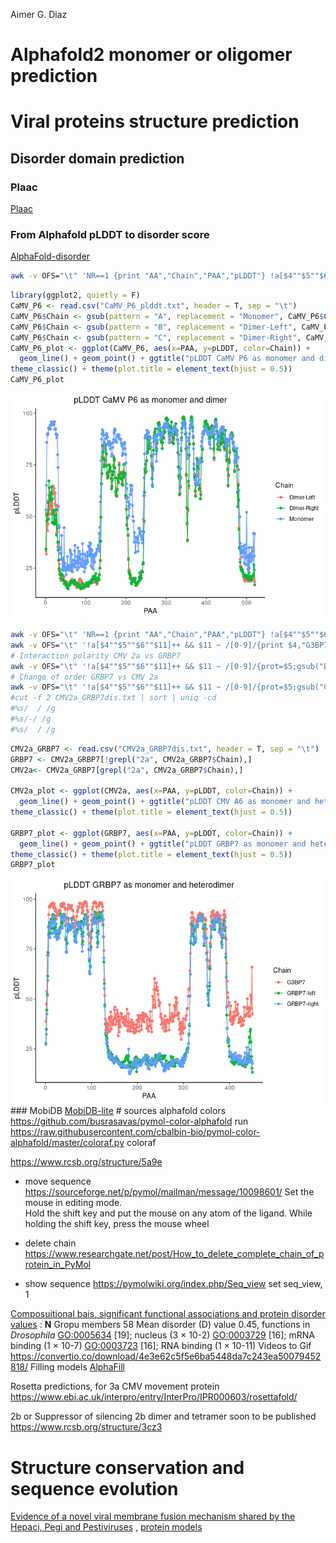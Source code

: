 Aimer G. Diaz

# Alphafold2 monomer or oligomer prediction

<!-- Alphafold and RNA-binding domain scripts -->

# Viral proteins structure prediction

## Disorder domain prediction

### Plaac

[Plaac](plaac.wi.mit.edu)

### From Alphafold pLDDT to disorder score

[AlphaFold-disorder](https://github.com/BioComputingUP/AlphaFold-disorder)

<!-- for f in `grep ">" viralProteins.ol.fa `; do name=` echo $f | tr -d ">"` ; grep -A1  $name viralProteins.ol.fa > $name.fa; done
&#10;for f  in CaMV_P3/CaMV_P3/ranked_*.pdb  CaMV_P3_rnk0.pdb ; do awk -v i=1 '{sum+=$11; i=i+1 }END{print FILENAME,sum/i;}' $f ; done 
&#10;for f  in ` ls  [A-Z]*_*fa| egrep -v "CaMV_P6|CaMV_P4"`; do name=`basename -s ".fa" $f`; sbatch alfafold_monomer-disorder.sb $f $name ; wait 1800; done 
&#10;mv CaMV_P4/CaMV_P4/ranked_0.pdb CaMV_P4_rnk0.pdb
&#10;for f in `grep ">" viralProteins.ol.fa | egrep -wv "TYMV_206K|TRoV_P2a|TCV_P8|TCV_P88"`; do name=` echo $f | tr -d ">"` ; echo -ne "$name\t" ;   score=`grep -A 1  order $name/$name/ranking_debug.json  | grep -v order  | grep -oP "(model.*?)(?=\")" ` ; grep $score $name/$name/ranking_debug.json | head -n 1 ; done  | awk -F'\t|:|,' '{print $1"\t"$3}'
&#10;P88 has an X aa which disrtupt alphafold prediction,  the solution applied was to remove that single aa, which is enconded by a stop codon, separating Protein p28 protein from     RNA-directed RNA polymerase, visualized on  https://web.expasy.org/translate/ , the X aa is a common representation for several viral proteins as shown here https://www.ncbi.nlm.nih.gov/Structure/cdd/cddsrv.cgi?uid=438090#seqalign 
-->

``` bash
awk -v OFS="\t" 'NR==1 {print "AA","Chain","PAA","pLDDT"} !a[$4""$5""$6""$11]++ && $11 ~ /[0-9]/{print $4,$5,$6,$11}' P6_dimmer_model.pdb  CaMV_P6_rnk0.pdb  > CaMV_P6_plddt.txt 
```

``` r
library(ggplot2, quietly = F) 
CaMV_P6 <- read.csv("CaMV_P6_plddt.txt", header = T, sep = "\t") 
CaMV_P6$Chain <- gsub(pattern = "A", replacement = "Monomer", CaMV_P6$Chain)
CaMV_P6$Chain <- gsub(pattern = "B", replacement = "Dimer-Left", CaMV_P6$Chain)
CaMV_P6$Chain <- gsub(pattern = "C", replacement = "Dimer-Right", CaMV_P6$Chain)
CaMV_P6_plot <- ggplot(CaMV_P6, aes(x=PAA, y=pLDDT, color=Chain)) + 
  geom_line() + geom_point() + ggtitle("pLDDT CaMV P6 as monomer and dimer") +
theme_classic() + theme(plot.title = element_text(hjust = 0.5))
CaMV_P6_plot
```

![](Readme_files/figure-gfm/unnamed-chunk-2-1.png)<!-- -->

``` bash
awk -v OFS="\t" 'NR==1 {print "AA","Chain","PAA","pLDDT"} !a[$4""$5""$6""$11]++ && $11 ~ /[0-9]/{print $4,"2a",$6,$11}' CMV_2a_rnk0.pdb > CMV2a_GRBP7dis.txt 
awk -v OFS="\t" '!a[$4""$5""$6""$11]++ && $11 ~ /[0-9]/{print $4,"G3BP7",$6,$11}' AtG3BP7_AF.pdb >> CMV2a_GRBP7dis.txt 
# Interaction polarity CMV 2a vs GRBP7
awk -v OFS="\t" '!a[$4""$5""$6""$11]++ && $11 ~ /[0-9]/{prot=$5;gsub("B","2a-right", prot);gsub("C","GRBP7-left", prot);print $4,prot,$6,$11}' CMV2a_GRBP7dis_model_3.cor.pdb >> CMV2a_GRBP7dis.txt
# Change of order GRBP7 vs CMV 2a 
awk -v OFS="\t" '!a[$4""$5""$6""$11]++ && $11 ~ /[0-9]/{prot=$5;gsub("C","2a-left", prot);gsub("B","GRBP7-right", prot);print $4,prot,$6,$11}' GRBP7dis_CMV2a_model_3.cor.pdb >> CMV2a_GRBP7dis.txt  
#cut -f 2 CMV2a_GRBP7dis.txt | sort | uniq -cd 
#%s/  / /g 
#%s/-/ /g
#%s/  / /g 
```

``` r
CMV2a_GRBP7 <- read.csv("CMV2a_GRBP7dis.txt", header = T, sep = "\t") 
GRBP7 <- CMV2a_GRBP7[!grepl("2a", CMV2a_GRBP7$Chain),]
CMV2a<- CMV2a_GRBP7[grepl("2a", CMV2a_GRBP7$Chain),]

CMV2a_plot <- ggplot(CMV2a, aes(x=PAA, y=pLDDT, color=Chain)) + 
  geom_line() + geom_point() + ggtitle("pLDDT CMV A6 as monomer and heterodimer") +
theme_classic() + theme(plot.title = element_text(hjust = 0.5))

GRBP7_plot <- ggplot(GRBP7, aes(x=PAA, y=pLDDT, color=Chain)) + 
  geom_line() + geom_point() + ggtitle("pLDDT GRBP7 as monomer and heterodimer") +
theme_classic() + theme(plot.title = element_text(hjust = 0.5))
GRBP7_plot
```

![](Readme_files/figure-gfm/unnamed-chunk-4-1.png)<!-- --> \### MobiDB
[MobiDB-lite](https://github.com/BioComputingUP/MobiDB-lite) \# sources
alphafold colors <https://github.com/busrasavas/pymol-color-alphafold>
run
<https://raw.githubusercontent.com/cbalbin-bio/pymol-color-alphafold/master/coloraf.py>
coloraf

<https://www.rcsb.org/structure/5a9e>

- move sequence
  <https://sourceforge.net/p/pymol/mailman/message/10098601/> Set the
  mouse in editing mode.  
  Hold the shift key and put the mouse on any atom of the ligand. While
  holding the shift key, press the mouse wheel

- delete chain
  <https://www.researchgate.net/post/How_to_delete_complete_chain_of_protein_in_PyMol>

- show sequence <https://pymolwiki.org/index.php/Seq_view> set seq_view,
  1

[Composuitional bais, significant functional associations and protein
disorder values](https://www.ncbi.nlm.nih.gov/pmc/articles/PMC1618407/)
: **N** Gropu members 58 Mean disorder (D) value 0.45, functions in
*Drosophila* <GO:0005634> \[19\]; nucleus (3 × 10-2) <GO:0003729>
\[16\]; mRNA binding (1 × 10-7) <GO:0003723> \[16\]; RNA binding (1 ×
10-11) Videos to Gif
<https://convertio.co/download/4e3e62c5f5e6ba5448da7c243ea50079452818/>
Filling models
[AlphaFill](https://www.nature.com/articles/s41592-022-01685-y)

Rosetta predictions, for 3a CMV movement protein
<https://www.ebi.ac.uk/interpro/entry/InterPro/IPR000603/rosettafold/>

2b or Suppressor of silencing 2b dimer and tetramer soon to be published
<https://www.rcsb.org/structure/3cz3>

# Structure conservation and sequence evolution

[Evidence of a novel viral membrane fusion mechanism shared by the
Hepaci, Pegi and
Pestiviruses](https://www.biorxiv.org/content/10.1101/2022.10.18.512720v1)
, [protein models](https://zenodo.org/record/7221315#.Y4869b7MIUE)
